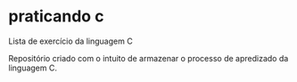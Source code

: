 # praticando c
 Lista de exercício da linguagem C

 Repositório criado com o intuito de armazenar o processo de apredizado da linguagem C.
